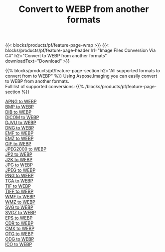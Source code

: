 ﻿---
title: Convert to WEBP from another formats 
weight: 3920
url: /net/conversion/to/webp 
lang: en
langdirlevel: 2
locales: zh-hans,ja,it,ru,de,es,fr,nl,id,lt,pl,pt,vi,tr,ko,zh-hant,ar,hi,th,sv,cs,uk,he
description: Using Aspose.Imaging you can easily convert to WEBP from another formats
---

{{< blocks/products/pf/feature-page-wrap >}}
{{< blocks/products/pf/feature-page-header h1="Image Files Conversion Via C#" h2="Convert to WEBP from another formats" downloadText="Download" >}}


{{% blocks/products/pf/feature-page-section  h2="All supported formats to convert from to WEBP" %}}
Using Aspose.Imaging you can easily convert to WEBP from another formats.
<br/>
Full list of supported conversions:
{{% /blocks/products/pf/feature-page-section %}}
<div class="container-fluid productfamilypage bg-gray">
    <div class="convertypes bg-gray agp-content section">
        <div class="container">
		<div class="row other-converters">
		    <div class='col-md-2 other-converter remove-lp remove-rp'><a href="/imaging/net/conversion/apng-to-webp" >APNG to WEBP</a></div>
<div class='col-md-2 other-converter remove-lp remove-rp'><a href="/imaging/net/conversion/bmp-to-webp" >BMP to WEBP</a></div>
<div class='col-md-2 other-converter remove-lp remove-rp'><a href="/imaging/net/conversion/dib-to-webp" >DIB to WEBP</a></div>
<div class='col-md-2 other-converter remove-lp remove-rp'><a href="/imaging/net/conversion/dicom-to-webp" >DICOM to WEBP</a></div>
<div class='col-md-2 other-converter remove-lp remove-rp'><a href="/imaging/net/conversion/djvu-to-webp" >DJVU to WEBP</a></div>
<div class='col-md-2 other-converter remove-lp remove-rp'><a href="/imaging/net/conversion/dng-to-webp" >DNG to WEBP</a></div>
<div class='col-md-2 other-converter remove-lp remove-rp'><a href="/imaging/net/conversion/emf-to-webp" >EMF to WEBP</a></div>
<div class='col-md-2 other-converter remove-lp remove-rp'><a href="/imaging/net/conversion/emz-to-webp" >EMZ to WEBP</a></div>
<div class='col-md-2 other-converter remove-lp remove-rp'><a href="/imaging/net/conversion/gif-to-webp" >GIF to WEBP</a></div>
<div class='col-md-2 other-converter remove-lp remove-rp'><a href="/imaging/net/conversion/jpeg2000-to-webp" >JPEG2000 to WEBP</a></div>
<div class='col-md-2 other-converter remove-lp remove-rp'><a href="/imaging/net/conversion/jp2-to-webp" >JP2 to WEBP</a></div>
<div class='col-md-2 other-converter remove-lp remove-rp'><a href="/imaging/net/conversion/j2k-to-webp" >J2K to WEBP</a></div>
<div class='col-md-2 other-converter remove-lp remove-rp'><a href="/imaging/net/conversion/jpg-to-webp" >JPG to WEBP</a></div>
<div class='col-md-2 other-converter remove-lp remove-rp'><a href="/imaging/net/conversion/jpeg-to-webp" >JPEG to WEBP</a></div>
<div class='col-md-2 other-converter remove-lp remove-rp'><a href="/imaging/net/conversion/png-to-webp" >PNG to WEBP</a></div>
<div class='col-md-2 other-converter remove-lp remove-rp'><a href="/imaging/net/conversion/tga-to-webp" >TGA to WEBP</a></div>
<div class='col-md-2 other-converter remove-lp remove-rp'><a href="/imaging/net/conversion/tif-to-webp" >TIF to WEBP</a></div>
<div class='col-md-2 other-converter remove-lp remove-rp'><a href="/imaging/net/conversion/tiff-to-webp" >TIFF to WEBP</a></div>
<div class='col-md-2 other-converter remove-lp remove-rp'><a href="/imaging/net/conversion/wmf-to-webp" >WMF to WEBP</a></div>
<div class='col-md-2 other-converter remove-lp remove-rp'><a href="/imaging/net/conversion/wmz-to-webp" >WMZ to WEBP</a></div>
<div class='col-md-2 other-converter remove-lp remove-rp'><a href="/imaging/net/conversion/svg-to-webp" >SVG to WEBP</a></div>
<div class='col-md-2 other-converter remove-lp remove-rp'><a href="/imaging/net/conversion/svgz-to-webp" >SVGZ to WEBP</a></div>
<div class='col-md-2 other-converter remove-lp remove-rp'><a href="/imaging/net/conversion/eps-to-webp" >EPS to WEBP</a></div>
<div class='col-md-2 other-converter remove-lp remove-rp'><a href="/imaging/net/conversion/cdr-to-webp" >CDR to WEBP</a></div>
<div class='col-md-2 other-converter remove-lp remove-rp'><a href="/imaging/net/conversion/cmx-to-webp" >CMX to WEBP</a></div>
<div class='col-md-2 other-converter remove-lp remove-rp'><a href="/imaging/net/conversion/otg-to-webp" >OTG to WEBP</a></div>
<div class='col-md-2 other-converter remove-lp remove-rp'><a href="/imaging/net/conversion/odg-to-webp" >ODG to WEBP</a></div>
<div class='col-md-2 other-converter remove-lp remove-rp'><a href="/imaging/net/conversion/ico-to-webp" >ICO to WEBP</a></div>
                </div>
        </div>
    </div>
</div>
<br/>

